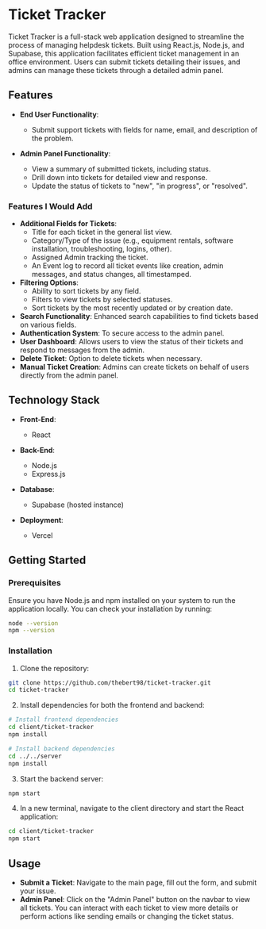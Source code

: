 # Ticket Tracker

Ticket Tracker is a full-stack web application designed to streamline the process of managing helpdesk tickets. Built using React.js, Node.js, and Supabase, this application facilitates efficient ticket management in an office environment. Users can submit tickets detailing their issues, and admins can manage these tickets through a detailed admin panel.

## Features
- **End User Functionality**:
  - Submit support tickets with fields for name, email, and description of the problem.
  
- **Admin Panel Functionality**:
  - View a summary of submitted tickets, including status.
  - Drill down into tickets for detailed view and response.
  - Update the status of tickets to "new", "in progress", or "resolved".

### Features I Would Add

- **Additional Fields for Tickets**:
  - Title for each ticket in the general list view.
  - Category/Type of the issue (e.g., equipment rentals, software installation, troubleshooting, logins, other).
  - Assigned Admin tracking the ticket.
  - An Event log to record all ticket events like creation, admin messages, and status changes, all timestamped.
- **Filtering Options**:
  - Ability to sort tickets by any field.
  - Filters to view tickets by selected statuses.
  - Sort tickets by the most recently updated or by creation date.
- **Search Functionality**: Enhanced search capabilities to find tickets based on various fields.
- **Authentication System**: To secure access to the admin panel.
- **User Dashboard**: Allows users to view the status of their tickets and respond to messages from the admin.
- **Delete Ticket**: Option to delete tickets when necessary.
- **Manual Ticket Creation**: Admins can create tickets on behalf of users directly from the admin panel.

## Technology Stack
- **Front-End**:
  - React
  
- **Back-End**:
  - Node.js
  - Express.js
  
- **Database**:
  - Supabase (hosted instance)
  
- **Deployment**:
  - Vercel

## Getting Started

### Prerequisites

Ensure you have Node.js and npm installed on your system to run the application locally. You can check your installation by running:

```bash
node --version
npm --version
```

### Installation

1. Clone the repository:

```bash
git clone https://github.com/thebert98/ticket-tracker.git
cd ticket-tracker
```

2. Install dependencies for both the frontend and backend:

```bash
# Install frontend dependencies
cd client/ticket-tracker
npm install

# Install backend dependencies
cd ../../server
npm install
```

3. Start the backend server:

```bash
npm start
```

4. In a new terminal, navigate to the client directory and start the React application:

```bash
cd client/ticket-tracker
npm start
```


## Usage

- **Submit a Ticket**: Navigate to the main page, fill out the form, and submit your issue.
- **Admin Panel**: Click on the "Admin Panel" button on the navbar to view all tickets. You can interact with each ticket to view more details or perform actions like sending emails or changing the ticket status.
